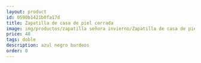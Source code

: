```yaml
---
layout: product
id: 0590b1421b0fa17d
title: Zapatilla de casa de piel cerrada 
image: img/productos/zapatilla señora invierno/Zapatilla de casa de piel cerrada =48=doble =azul negro burdeos.webp
price: 48
tags: doble 
description: azul negro burdeos
order: 0
---
```

